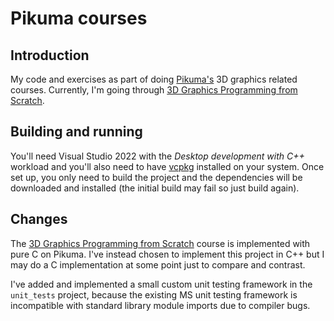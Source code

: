 # Pikuma courses

## Introduction

My code and exercises as part of doing [Pikuma's](https://pikuma.com/) 3D graphics related courses. Currently, I'm going through [3D Graphics Programming from Scratch](https://courses.pikuma.com/courses/learn-computer-graphics-programming).

## Building and running

You'll need Visual Studio 2022 with the _Desktop development with C++_ workload and you'll also need to have [vcpkg](https://github.com/microsoft/vcpkg) installed on your system. Once set up, you only need to build the project and the dependencies will be downloaded and installed (the initial build may fail so just build again).

## Changes

The [3D Graphics Programming from Scratch](https://courses.pikuma.com/courses/learn-computer-graphics-programming) course is implemented with pure C on Pikuma. I've instead chosen to implement this project in C++ but I may do a C implementation at some point just to compare and contrast.

I've added and implemented a small custom unit testing framework in the `unit_tests` project, because the existing MS unit testing framework is incompatible with standard library module imports due to compiler bugs.
